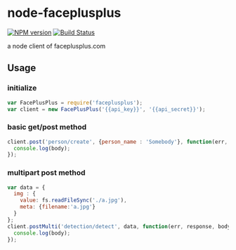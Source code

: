 node-faceplusplus
=================

  [![NPM version](https://badge.fury.io/js/faceplusplus.svg)](http://badge.fury.io/js/faceplusplus)
  [![Build Status](https://travis-ci.org/shen2/node-faceplusplus.svg?branch=master)](https://travis-ci.org/shen2/node-faceplusplus)

a node client of faceplusplus.com

## Usage

### initialize
```javascript
var FacePlusPlus = require('faceplusplus');
var client = new FacePlusPlus('{{api_key}}', '{{api_secret}}');
```

### basic get/post method

```javascript
client.post('person/create', {person_name : 'Somebody'}, function(err, response, body){
  console.log(body);
});
```

### multipart post method
```javascript
var data = {
  img : {
    value: fs.readFileSync('./a.jpg'), 
    meta: {filename:'a.jpg'}
  }
};
client.postMulti('detection/detect', data, function(err, response, body){
  console.log(body);
});
```
